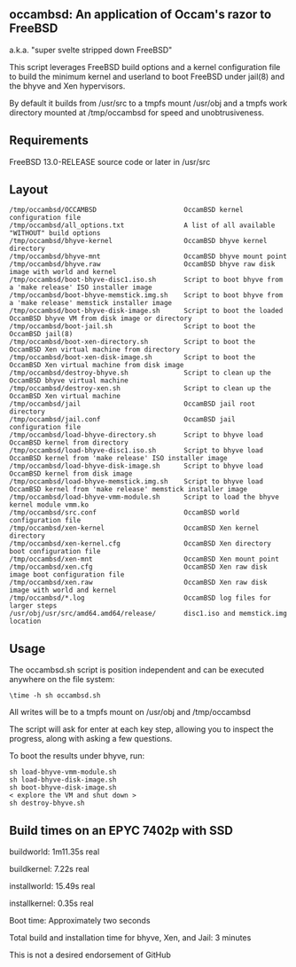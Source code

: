 ## occambsd: An application of Occam's razor to FreeBSD
a.k.a. "super svelte stripped down FreeBSD"

This script leverages FreeBSD build options and a kernel configuration file to build the minimum kernel and userland to boot FreeBSD under jail(8) and the bhyve and Xen hypervisors.

By default it builds from /usr/src to a tmpfs mount /usr/obj and a tmpfs work
directory mounted at /tmp/occambsd for speed and unobtrusiveness.

## Requirements

FreeBSD 13.0-RELEASE source code or later in /usr/src

## Layout

```
/tmp/occambsd/OCCAMBSD                      OccamBSD kernel configuration file
/tmp/occambsd/all_options.txt               A list of all available "WITHOUT" build options
/tmp/occambsd/bhyve-kernel                  OccamBSD bhyve kernel directory
/tmp/occambsd/bhyve-mnt                     OccamBSD bhyve mount point
/tmp/occambsd/bhyve.raw                     OccamBSD bhyve raw disk image with world and kernel
/tmp/occambsd/boot-bhyve-disc1.iso.sh       Script to boot bhyve from a 'make release' ISO installer image
/tmp/occambsd/boot-bhyve-memstick.img.sh    Script to boot bhyve from a 'make release' memstick installer image
/tmp/occambsd/boot-bhyve-disk-image.sh      Script to boot the loaded OccamBSD bhyve VM from disk image or directory
/tmp/occambsd/boot-jail.sh                  Script to boot the OccamBSD jail(8)
/tmp/occambsd/boot-xen-directory.sh         Script to boot the OccamBSD Xen virtual machine from directory
/tmp/occambsd/boot-xen-disk-image.sh        Script to boot the OccamBSD Xen virtual machine from disk image
/tmp/occambsd/destroy-bhyve.sh              Script to clean up the OccamBSD bhyve virtual machine
/tmp/occambsd/destroy-xen.sh                Script to clean up the OccamBSD Xen virtual machine
/tmp/occambsd/jail                          OccamBSD jail root directory
/tmp/occambsd/jail.conf                     OccamBSD jail configuration file
/tmp/occambsd/load-bhyve-directory.sh       Script to bhyve load OccamBSD kernel from directory
/tmp/occambsd/load-bhyve-disc1.iso.sh       Script to bhyve load OccamBSD kernel from 'make release' ISO installer image
/tmp/occambsd/load-bhyve-disk-image.sh      Script to bhyve load OccamBSD kernel from disk image
/tmp/occambsd/load-bhyve-memstick.img.sh    Script to bhyve load OccamBSD kernel from 'make release' memstick installer image
/tmp/occambsd/load-bhyve-vmm-module.sh      Script to load the bhyve kernel module vmm.ko
/tmp/occambsd/src.conf                      OccamBSD world configuration file
/tmp/occambsd/xen-kernel                    OccamBSD Xen kernel directory
/tmp/occambsd/xen-kernel.cfg                OccamBSD Xen directory boot configuration file
/tmp/occambsd/xen-mnt                       OccamBSD Xen mount point
/tmp/occambsd/xen.cfg                       OccamBSD Xen raw disk image boot configuration file
/tmp/occambsd/xen.raw                       OccamBSD Xen raw disk image with world and kernel
/tmp/occambsd/*.log                         OccamBSD log files for larger steps
/usr/obj/usr/src/amd64.amd64/release/       disc1.iso and memstick.img location
```

## Usage

The occambsd.sh script is position independent and can be executed anywhere on the file system:
```
\time -h sh occambsd.sh
```
All writes will be to a tmpfs mount on /usr/obj and /tmp/occambsd

The script will ask for enter at each key step, allowing you to inspect the progress, along with asking a few questions.

To boot the results under bhyve, run:
```
sh load-bhyve-vmm-module.sh
sh load-bhyve-disk-image.sh
sh boot-bhyve-disk-image.sh
< explore the VM and shut down >
sh destroy-bhyve.sh
```

## Build times on an EPYC 7402p with SSD

buildworld:	1m11.35s real

buildkernel:	7.22s real

installworld:	15.49s real

installkernel:	0.35s real

Boot time:	Approximately two seconds

Total build and installation time for bhyve, Xen, and Jail: 3 minutes

This is not a desired endorsement of GitHub
